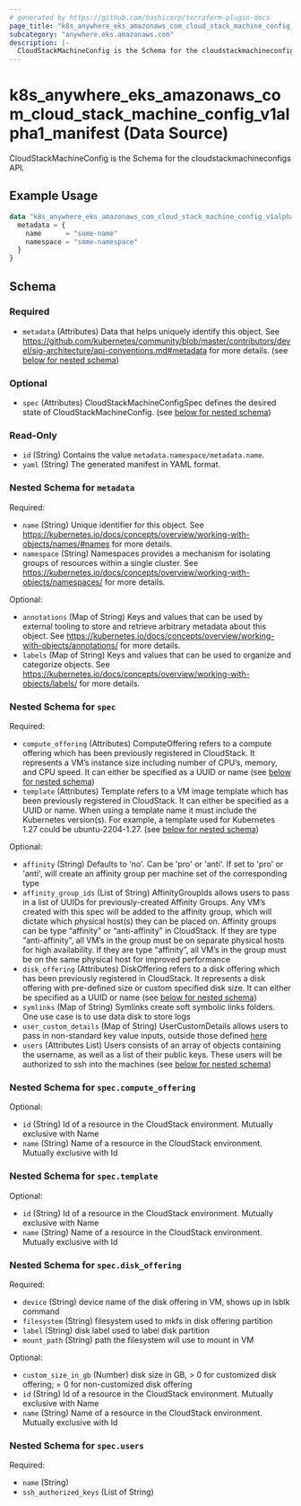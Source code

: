 ```yaml
---
# generated by https://github.com/hashicorp/terraform-plugin-docs
page_title: "k8s_anywhere_eks_amazonaws_com_cloud_stack_machine_config_v1alpha1_manifest Data Source - terraform-provider-k8s"
subcategory: "anywhere.eks.amazonaws.com"
description: |-
  CloudStackMachineConfig is the Schema for the cloudstackmachineconfigs API.
---
```


# k8s_anywhere_eks_amazonaws_com_cloud_stack_machine_config_v1alpha1_manifest (Data Source)

CloudStackMachineConfig is the Schema for the cloudstackmachineconfigs API.

## Example Usage

```terraform
data "k8s_anywhere_eks_amazonaws_com_cloud_stack_machine_config_v1alpha1_manifest" "example" {
  metadata = {
    name      = "some-name"
    namespace = "some-namespace"
  }
}
```

<!-- schema generated by tfplugindocs -->
## Schema

### Required

- `metadata` (Attributes) Data that helps uniquely identify this object. See https://github.com/kubernetes/community/blob/master/contributors/devel/sig-architecture/api-conventions.md#metadata for more details. (see [below for nested schema](#nestedatt--metadata))

### Optional

- `spec` (Attributes) CloudStackMachineConfigSpec defines the desired state of CloudStackMachineConfig. (see [below for nested schema](#nestedatt--spec))

### Read-Only

- `id` (String) Contains the value `metadata.namespace/metadata.name`.
- `yaml` (String) The generated manifest in YAML format.

<a id="nestedatt--metadata"></a>
### Nested Schema for `metadata`

Required:

- `name` (String) Unique identifier for this object. See https://kubernetes.io/docs/concepts/overview/working-with-objects/names/#names for more details.
- `namespace` (String) Namespaces provides a mechanism for isolating groups of resources within a single cluster. See https://kubernetes.io/docs/concepts/overview/working-with-objects/namespaces/ for more details.

Optional:

- `annotations` (Map of String) Keys and values that can be used by external tooling to store and retrieve arbitrary metadata about this object. See https://kubernetes.io/docs/concepts/overview/working-with-objects/annotations/ for more details.
- `labels` (Map of String) Keys and values that can be used to organize and categorize objects. See https://kubernetes.io/docs/concepts/overview/working-with-objects/labels/ for more details.


<a id="nestedatt--spec"></a>
### Nested Schema for `spec`

Required:

- `compute_offering` (Attributes) ComputeOffering refers to a compute offering which has been previously registered in CloudStack. It represents a VM’s instance size including number of CPU’s, memory, and CPU speed. It can either be specified as a UUID or name (see [below for nested schema](#nestedatt--spec--compute_offering))
- `template` (Attributes) Template refers to a VM image template which has been previously registered in CloudStack. It can either be specified as a UUID or name. When using a template name it must include the Kubernetes version(s). For example, a template used for Kubernetes 1.27 could be ubuntu-2204-1.27. (see [below for nested schema](#nestedatt--spec--template))

Optional:

- `affinity` (String) Defaults to 'no'. Can be 'pro' or 'anti'. If set to 'pro' or 'anti', will create an affinity group per machine set of the corresponding type
- `affinity_group_ids` (List of String) AffinityGroupIds allows users to pass in a list of UUIDs for previously-created Affinity Groups. Any VM’s created with this spec will be added to the affinity group, which will dictate which physical host(s) they can be placed on. Affinity groups can be type “affinity” or “anti-affinity” in CloudStack. If they are type “anti-affinity”, all VM’s in the group must be on separate physical hosts for high availability. If they are type “affinity”, all VM’s in the group must be on the same physical host for improved performance
- `disk_offering` (Attributes) DiskOffering refers to a disk offering which has been previously registered in CloudStack. It represents a disk offering with pre-defined size or custom specified disk size. It can either be specified as a UUID or name (see [below for nested schema](#nestedatt--spec--disk_offering))
- `symlinks` (Map of String) Symlinks create soft symbolic links folders. One use case is to use data disk to store logs
- `user_custom_details` (Map of String) UserCustomDetails allows users to pass in non-standard key value inputs, outside those defined [here](https://github.com/shapeblue/cloudstack/blob/main/api/src/main/java/com/cloud/vm/VmDetailConstants.java)
- `users` (Attributes List) Users consists of an array of objects containing the username, as well as a list of their public keys. These users will be authorized to ssh into the machines (see [below for nested schema](#nestedatt--spec--users))

<a id="nestedatt--spec--compute_offering"></a>
### Nested Schema for `spec.compute_offering`

Optional:

- `id` (String) Id of a resource in the CloudStack environment. Mutually exclusive with Name
- `name` (String) Name of a resource in the CloudStack environment. Mutually exclusive with Id


<a id="nestedatt--spec--template"></a>
### Nested Schema for `spec.template`

Optional:

- `id` (String) Id of a resource in the CloudStack environment. Mutually exclusive with Name
- `name` (String) Name of a resource in the CloudStack environment. Mutually exclusive with Id


<a id="nestedatt--spec--disk_offering"></a>
### Nested Schema for `spec.disk_offering`

Required:

- `device` (String) device name of the disk offering in VM, shows up in lsblk command
- `filesystem` (String) filesystem used to mkfs in disk offering partition
- `label` (String) disk label used to label disk partition
- `mount_path` (String) path the filesystem will use to mount in VM

Optional:

- `custom_size_in_gb` (Number) disk size in GB, > 0 for customized disk offering; = 0 for non-customized disk offering
- `id` (String) Id of a resource in the CloudStack environment. Mutually exclusive with Name
- `name` (String) Name of a resource in the CloudStack environment. Mutually exclusive with Id


<a id="nestedatt--spec--users"></a>
### Nested Schema for `spec.users`

Required:

- `name` (String)
- `ssh_authorized_keys` (List of String)
